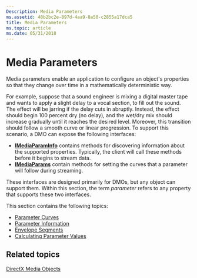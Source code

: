 ```yaml
---
Description: Media Parameters
ms.assetid: 48b2bc2e-897d-4aa9-8a50-c2855a17dca5
title: Media Parameters
ms.topic: article
ms.date: 05/31/2018
---
```


# Media Parameters

Media parameters enable an application to configure an object's properties so that they change over time in a mathematically deterministic way.

For example, suppose that a sound engineer is mixing a digital master tape and wants to apply a slight delay to a vocal section, to fill out the sound. The effect will be jarring if the delay cuts in abruptly. Instead, the effect should begin 100 percent dry (no delay), and the wet/dry mix should increase gradually until it reaches the desired level. Moreover, this transition should follow a smooth curve or linear progression. To support this scenario, a DMO can expose the following interfaces:

-   [**IMediaParamInfo**](/previous-versions/windows/desktop/api/Medparam/nn-medparam-imediaparaminfo) contains methods for discovering information about the supported properties. Typically, the client will call these methods before it begins to stream data.
-   [**IMediaParams**](/previous-versions/windows/desktop/api/Medparam/nn-medparam-imediaparams) contain methods for setting the curves that a parameter will follow during streaming.

These interfaces are designed primarily for DMOs, but any object can support them. Within this section, the term *parameter* refers to any property that supports these two interfaces.

This section contains the following topics:

-   [Parameter Curves](parameter-curves.md)
-   [Parameter Information](parameter-information.md)
-   [Envelope Segments](envelope-segments.md)
-   [Calculating Parameter Values](calculating-parameter-values.md)

## Related topics

<dl> <dt>

[DirectX Media Objects](directx-media-objects.md)
</dt> </dl>

 

 



